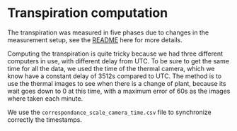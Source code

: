 # Transpiration computation

The transpiration was measured in five phases due to changes in the measurement setup, see the [README](0-data/0-raw/scale_weight/README.md) here for more details.

Computing the transpiration is quite tricky because we had three different computers in use, with different delay from UTC.
To be sure to get the same time for all the data, we used the time of the thermal camera, which we know have a constant delay of 3512s compared to UTC. The method is to use the thermal images to see when there is a change of plant, because its wait goes down to 0 at this time, with a maximum error of 60s as the images where taken each minute.

We use the `correspondance_scale_camera_time.csv` file to synchronize correctly the timestamps.